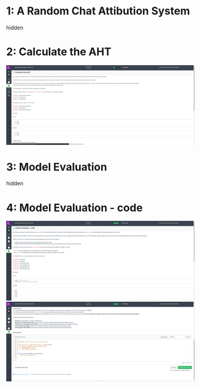 # 1: A Random Chat Attibution System
hidden
# 2: Calculate the AHT
<img src="images/calculate_aht.png" />

# 3: Model Evaluation
hidden

# 4: Model Evaluation - code
<img src="images/model_evaluation-code.png" />
<img src="images/model_evaluation-code-2.png" />
